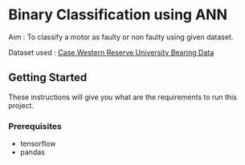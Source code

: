 # Binary Classification using ANN

Aim : To classify a motor as faulty or non faulty using given dataset.

Dataset used : [Case Western Reserve University Bearing Data](http://csegroups.case.edu/bearingdatacenter/pages/welcome-case-western-reserve-university-bearing-data-center-website)

## Getting Started

These instructions will give you what are the requirements to run this project.

### Prerequisites

* tensorflow 
* pandas

